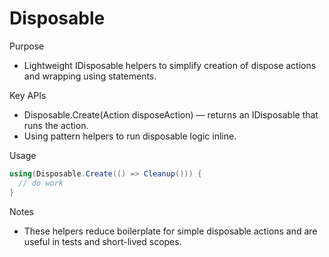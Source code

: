 # Disposable

Purpose
- Lightweight IDisposable helpers to simplify creation of dispose actions and wrapping using statements.

Key APIs
- Disposable.Create(Action disposeAction) — returns an IDisposable that runs the action.
- Using pattern helpers to run disposable logic inline.

Usage
```csharp
using(Disposable.Create(() => Cleanup())) {
  // do work
}
```

Notes
- These helpers reduce boilerplate for simple disposable actions and are useful in tests and short-lived scopes.
